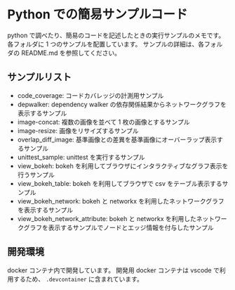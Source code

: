 # Python での簡易サンプルコード

python で調べたり、簡易のコードを記述したときの実行サンプルのメモです。
各フォルダに 1 つのサンプルを配置しています。
サンプルの詳細は、各フォルダの README.md を参照してください。

## サンプルリスト

- code_coverage: コードカバレッジの計測用サンプル
- depwalker: dependency walker の依存関係結果からネットワークグラフを表示するサンプル
- image-concat: 複数の画像を並べて 1 枚の画像とするサンプル
- image-resize: 画像をリサイズするサンプル
- overlap_diff_image: 基準画像との差異を基準画像にオーバーラップ表示するサンプル
- unittest_sample: unittest を実行するサンプル
- view_bokeh: bokeh を利用してブラウザにインタラクティブなグラフ表示を行うサンプル
- view_bokeh_table: bokeh を利用してブラウザで csv をテーブル表示するサンプル
- view_bokeh_network: bokeh と networkx を利用したネットワークグラフを表示するサンプル
- view_bokeh_network_attribute: bokeh と networkx を利用したネットワークグラフを表示するサンプルでノードとエッジ情報を付与したサンプル

## 開発環境

docker コンテナ内で開発しています。
開発用 docker コンテナは vscode で利用するため、 `.devcontainer` に含まれています。
